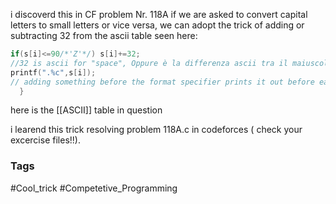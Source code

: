 i discoverd this in CF  problem Nr. 118A
if we are asked to convert capital letters to small letters or vice versa, we can adopt the trick of adding or subtracting 32 from the ascii table seen here: 

```c 
if(s[i]<=90/*'Z'*/) s[i]+=32; 
//32 is ascii for "space", Oppure è la differenza ascii tra il maiuscolo o il minuscolo 
printf(".%c",s[i]); 
// adding something before the format specifier prints it out before each charachter, especially that we are here inside the loop!!
  }
```

here is the [[ASCII]] table in question 

i learend this trick resolving problem 118A.c in codeforces ( check your excercise files!!).

### Tags
#Cool_trick 
#Competetive_Programming
